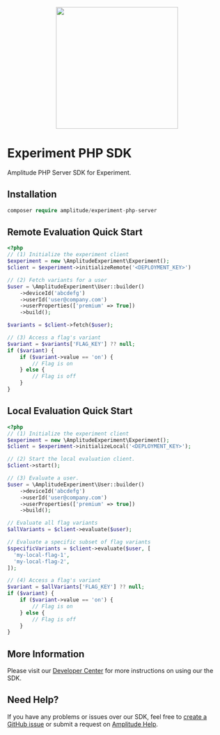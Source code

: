 <p align="center">
  <a href="https://amplitude.com" target="_blank" align="center">
    <img src="https://static.amplitude.com/lightning/46c85bfd91905de8047f1ee65c7c93d6fa9ee6ea/static/media/amplitude-logo-with-text.4fb9e463.svg" width="280">
  </a>
  <br />
</p>

# Experiment PHP SDK
Amplitude PHP Server SDK for Experiment.

## Installation
```php
composer require amplitude/experiment-php-server
```

## Remote Evaluation Quick Start
```php
<?php
// (1) Initialize the experiment client
$experiment = new \AmplitudeExperiment\Experiment();
$client = $experiment->initializeRemote('<DEPLOYMENT_KEY>')

// (2) Fetch variants for a user
$user = \AmplitudeExperiment\User::builder()
    ->deviceId('abcdefg')
    ->userId('user@company.com')
    ->userProperties(['premium' => True])
    ->build();

$variants = $client->fetch($user);

// (3) Access a flag's variant
$variant = $variants['FLAG_KEY'] ?? null;
if ($variant) {
    if ($variant->value == 'on') {
        // Flag is on
    } else {
        // Flag is off
    }
}
```

## Local Evaluation Quick Start

```php
<?php
// (1) Initialize the experiment client
$experiment = new \AmplitudeExperiment\Experiment();
$client = $experiment->initializeLocal('<DEPLOYMENT_KEY>');

// (2) Start the local evaluation client.
$client->start();

// (3) Evaluate a user.
$user = \AmplitudeExperiment\User::builder()
    ->deviceId('abcdefg')
    ->userId('user@company.com')
    ->userProperties(['premium' => true]) 
    ->build();

// Evaluate all flag variants
$allVariants = $client->evaluate($user);

// Evaluate a specific subset of flag variants
$specificVariants = $client->evaluate($user, [
  'my-local-flag-1',
  'my-local-flag-2',
]);

// (4) Access a flag's variant
$variant = $allVariants['FLAG_KEY'] ?? null;
if ($variant) {
    if ($variant->value == 'on') {
        // Flag is on
    } else {
        // Flag is off
    }
}
```

## More Information
Please visit our [Developer Center](https://www.docs.developers.amplitude.com/experiment/sdks/php-sdk/) for more instructions on using our the SDK.

## Need Help?
If you have any problems or issues over our SDK, feel free to [create a GitHub issue](https://github.com/amplitude/experiment-php-server/issues/new) or submit a request on [Amplitude Help](https://help.amplitude.com/hc/en-us/requests/new).
